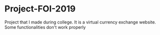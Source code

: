 # Project-FOI-2019
Project that I made during college. It is a virtual currency exchange website. Some functionalities don't work properly
